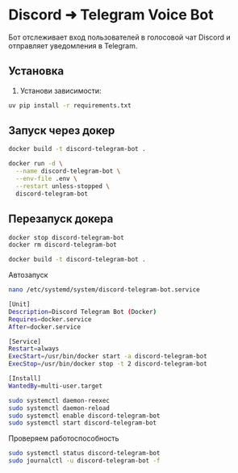 # Discord ➜ Telegram Voice Bot

Бот отслеживает вход пользователей в голосовой чат Discord и отправляет уведомления в Telegram.

## Установка

1. Установи зависимости:
```bash
uv pip install -r requirements.txt
```

## Запуск через докер
```bash
docker build -t discord-telegram-bot .
```
```bash
docker run -d \
  --name discord-telegram-bot \
  --env-file .env \
  --restart unless-stopped \
  discord-telegram-bot
```

## Перезапуск докера

```bash
docker stop discord-telegram-bot
docker rm discord-telegram-bot
```

```bash
docker build -t discord-telegram-bot .
```

Автозапуск

```bash
nano /etc/systemd/system/discord-telegram-bot.service
```

```bash
[Unit]
Description=Discord Telegram Bot (Docker)
Requires=docker.service
After=docker.service

[Service]
Restart=always
ExecStart=/usr/bin/docker start -a discord-telegram-bot
ExecStop=/usr/bin/docker stop -t 2 discord-telegram-bot

[Install]
WantedBy=multi-user.target

```

```bash
sudo systemctl daemon-reexec
sudo systemctl daemon-reload
sudo systemctl enable discord-telegram-bot
sudo systemctl start discord-telegram-bot
```

Проверяем работоспособность
```bash
sudo systemctl status discord-telegram-bot
sudo journalctl -u discord-telegram-bot -f
```